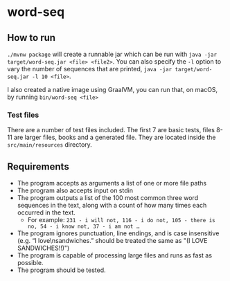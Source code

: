 # word-seq

## How to run

`./mvnw package` will create a runnable jar which can be run with `java -jar target/word-seq.jar <file> <file2>`.
You can also specify the `-l` option to vary the number of sequences that are printed, `java -jar target/word-seq.jar -l 10 <file>`.


I also created a native image using GraalVM, you can run that, on macOS, by running `bin/word-seq <file>`

### Test files

There are a number of test files included. The first 7 are basic tests, files 8-11 are larger files, books and a generated file.
They are located inside the `src/main/resources` directory.

## Requirements

- The program accepts as arguments a list of one or more file paths 
- The program also accepts input on stdin
- The program outputs a list of the 100 most common three word sequences in the text, along with a count of how many times each occurred in the text.
  - For example: `231 - i will not, 116 - i do not, 105 - there is no, 54 - i know not, 37 - i am not …`
- The program ignores punctuation, line endings, and is case insensitive (e.g. “I love\nsandwiches.” should be treated the same as "(I LOVE SANDWICHES!!)")
- The program is capable of processing large files and runs as fast as possible.
- The program should be tested. 